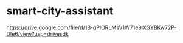# smart-city-assistant
https://drive.google.com/file/d/1B-qPlORLMsV1W71e9lXGYBKw72P-DIe6/view?usp=drivesdk

